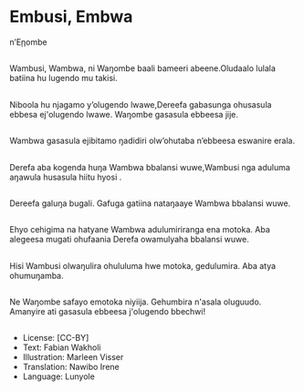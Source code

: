 # Embusi, Embwa
n’Eῃombe

##
Wambusi, Wambwa, ni
Waŋombe baali
bameeri
abeene.Oludaalo lulala
batiina hu lugendo mu
takisi.


##
Niboola hu njagamo
y’olugendo
lwawe,Dereefa
gabasunga ohusasula
ebbesa ej'olugendo
lwawe.
Waŋombe gasasula
ebbeesa jije.


##
Wambwa gasasula
ejibitamo ŋadidiri
olw’ohutaba n’ebbeesa
eswanire erala.


##
Derefa aba kogenda
huŋa Wambwa bbalansi
wuwe,Wambusi nga
aduluma aŋawula
husasula hiitu hyosi .


##
Dereefa galuŋa bugali.
Gafuga gatiina
nataŋaaye Wambwa
bbalansi wuwe.


##
Ehyo cehigima na
hatyane Wambwa
adulumiriranga ena
motoka. Aba alegeesa
mugati ohufaania
Derefa owamulyaha
bbalansi wuwe.


##
Hisi Wambusi
olwaŋulira ohululuma
hwe motoka,
gedulumira. Aba atya
ohumuŋamba.


##
Ne Waŋombe safayo
emotoka niyiija.
Gehumbira n'asala
oluguudo. Amanyire ati
gasasula ebbeesa
j'olugendo bbechwi!


##
* License: [CC-BY]
* Text: Fabian Wakholi
* Illustration: Marleen Visser
* Translation: Nawibo Irene
* Language: Lunyole
